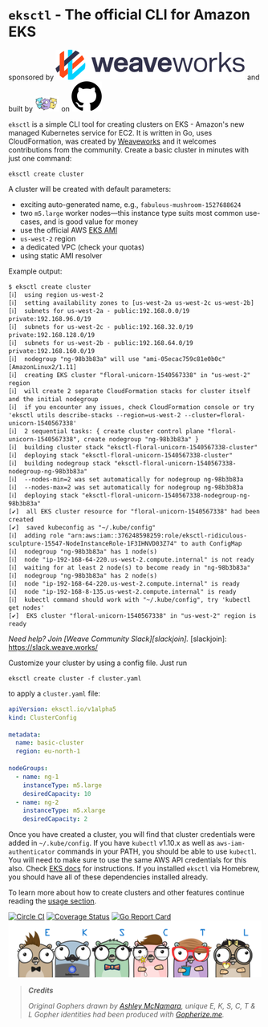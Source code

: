 # `eksctl` - The official CLI for Amazon EKS

sponsored by [![Weaveworks](img/weaveworks.svg)](https://www.weave.works/) and built by [![Contributors](img/gophers.png)](https://github.com/weaveworks/eksctl/graphs/contributors) on [![Github](img/octocat.svg)](https://github.com/weaveworks/eksctl)

`eksctl` is a simple CLI tool for creating clusters on EKS - Amazon's new managed Kubernetes service for EC2.
It is written in Go, uses CloudFormation, was created by [Weaveworks](https://www.weave.works/) and it welcomes
contributions from the community. Create a basic cluster in minutes with just one command:

```
eksctl create cluster
```

A cluster will be created with default parameters:

- exciting auto-generated name, e.g., `fabulous-mushroom-1527688624`
- two `m5.large` worker nodes—this instance type suits most common use-cases, and is good value for money
- use the official AWS [EKS AMI](https://github.com/awslabs/amazon-eks-ami)
- `us-west-2` region
- a dedicated VPC (check your quotas)
- using static AMI resolver

Example output:

```
$ eksctl create cluster
[ℹ]  using region us-west-2
[ℹ]  setting availability zones to [us-west-2a us-west-2c us-west-2b]
[ℹ]  subnets for us-west-2a - public:192.168.0.0/19 private:192.168.96.0/19
[ℹ]  subnets for us-west-2c - public:192.168.32.0/19 private:192.168.128.0/19
[ℹ]  subnets for us-west-2b - public:192.168.64.0/19 private:192.168.160.0/19
[ℹ]  nodegroup "ng-98b3b83a" will use "ami-05ecac759c81e0b0c" [AmazonLinux2/1.11]
[ℹ]  creating EKS cluster "floral-unicorn-1540567338" in "us-west-2" region
[ℹ]  will create 2 separate CloudFormation stacks for cluster itself and the initial nodegroup
[ℹ]  if you encounter any issues, check CloudFormation console or try 'eksctl utils describe-stacks --region=us-west-2 --cluster=floral-unicorn-1540567338'
[ℹ]  2 sequential tasks: { create cluster control plane "floral-unicorn-1540567338", create nodegroup "ng-98b3b83a" }
[ℹ]  building cluster stack "eksctl-floral-unicorn-1540567338-cluster"
[ℹ]  deploying stack "eksctl-floral-unicorn-1540567338-cluster"
[ℹ]  building nodegroup stack "eksctl-floral-unicorn-1540567338-nodegroup-ng-98b3b83a"
[ℹ]  --nodes-min=2 was set automatically for nodegroup ng-98b3b83a
[ℹ]  --nodes-max=2 was set automatically for nodegroup ng-98b3b83a
[ℹ]  deploying stack "eksctl-floral-unicorn-1540567338-nodegroup-ng-98b3b83a"
[✔]  all EKS cluster resource for "floral-unicorn-1540567338" had been created
[✔]  saved kubeconfig as "~/.kube/config"
[ℹ]  adding role "arn:aws:iam::376248598259:role/eksctl-ridiculous-sculpture-15547-NodeInstanceRole-1F3IHNVD03Z74" to auth ConfigMap
[ℹ]  nodegroup "ng-98b3b83a" has 1 node(s)
[ℹ]  node "ip-192-168-64-220.us-west-2.compute.internal" is not ready
[ℹ]  waiting for at least 2 node(s) to become ready in "ng-98b3b83a"
[ℹ]  nodegroup "ng-98b3b83a" has 2 node(s)
[ℹ]  node "ip-192-168-64-220.us-west-2.compute.internal" is ready
[ℹ]  node "ip-192-168-8-135.us-west-2.compute.internal" is ready
[ℹ]  kubectl command should work with "~/.kube/config", try 'kubectl get nodes'
[✔]  EKS cluster "floral-unicorn-1540567338" in "us-west-2" region is ready
```

_Need help? Join [Weave Community Slack][slackjoin]._
[slackjoin]: https://slack.weave.works/

Customize your cluster by using a config file. Just run

```
eksctl create cluster -f cluster.yaml
```

to apply a `cluster.yaml` file:

```yaml
apiVersion: eksctl.io/v1alpha5
kind: ClusterConfig

metadata:
  name: basic-cluster
  region: eu-north-1

nodeGroups:
  - name: ng-1
    instanceType: m5.large
    desiredCapacity: 10
  - name: ng-2
    instanceType: m5.xlarge
    desiredCapacity: 2
```

Once you have created a cluster, you will find that cluster credentials were added in `~/.kube/config`. If you have
`kubectl` v1.10.x as well as `aws-iam-authenticator` commands in your PATH, you should be
able to use `kubectl`. You will need to make sure to use the same AWS API credentials for this also. Check
[EKS docs][ekskubectl] for instructions. If you installed `eksctl` via Homebrew, you should have all of these
dependencies installed already.

To learn more about how to create clusters and other features continue reading the
[usage section](usage/creating-and-managing-clusters/).

[ekskubectl]: https://docs.aws.amazon.com/eks/latest/userguide/configure-kubectl.html

[![Circle CI](https://circleci.com/gh/weaveworks/eksctl/tree/master.svg?style=shield)](https://circleci.com/gh/weaveworks/eksctl/tree/master) [![Coverage Status](https://coveralls.io/repos/github/weaveworks/eksctl/badge.svg?branch=master)](https://coveralls.io/github/weaveworks/eksctl?branch=master) [![Go Report Card](https://goreportcard.com/badge/github.com/weaveworks/eksctl)](https://goreportcard.com/report/github.com/weaveworks/eksctl)
![Gophers: E, K, S, C, T, & L](img/eksctl.png)

> **_Credits_**
>
> _Original Gophers drawn by [Ashley McNamara](https://twitter.com/ashleymcnamara), unique E, K, S, C, T & L Gopher identities had been produced with [Gopherize.me](https://gopherize.me/)._